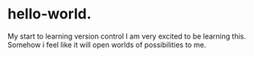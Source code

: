 # hello-world.
My start to learning version control
I am very excited to be learning this. Somehow i feel like it will open worlds of possibilities to me.

